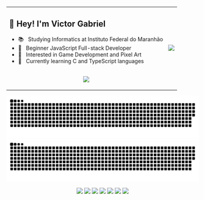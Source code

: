 <table align="center">
    <tr>
        <td>
            <h2> 🤘&nbsp;Hey! I'm Victor Gabriel</h2>
            <ul>
                <li>📚 &nbsp; Studying Informatics at Instituto Federal do Maranhão</a></li>
                <li>👑 &nbsp; Beginner JavaScript Full-stack Developer </li>
                <li>🤔 &nbsp; Interested in Game Development and Pixel Art</li>
                <li>📒 &nbsp; Currently learning C and TypeScript languages</li>
            </ul>
            <p align="center">
                <br>
                <img height="150em" src="https://github-readme-stats-eight-theta.vercel.app/api?username=Victor101106&show_icons=true&theme=onedark&include_all_commits=true&count_private=true&hide_border=true"/>
            </p>
        </td>
        <td>
            <p id="image" align="center">
                <img width="360em" src="https://static.wixstatic.com/media/2636fa_e8687c8db81b4e7db5529b93d4f912eb~mv2.png/v1/fill/w_560,h_560,al_c,q_85,usm_0.66_1.00_0.01,enc_auto/Instant%20information-pana.png"/>
            </p>
        </td>
    </tr>
</table>

![github contribution grid snake animation](https://raw.githubusercontent.com/Victor101106/Victor101106/output/github-contribution-grid-snake-dark.svg#gh-dark-mode-only)
![github contribution grid snake animation](https://raw.githubusercontent.com/Victor101106/Victor101106/output/github-contribution-grid-snake.svg#gh-light-mode-only)

<div align="center">
    <img src="https://img.shields.io/badge/HTML5-E34F26.svg?style=for-the-badge&logo=HTML5&logoColor=white">
    <img src="https://img.shields.io/badge/CSS3-1572B6.svg?style=for-the-badge&logo=CSS3&logoColor=white">
    <img src="https://img.shields.io/badge/JavaScript-F7DF1E.svg?style=for-the-badge&logo=JavaScript&logoColor=black">
    <img src="https://img.shields.io/badge/TypeScript-3178C6.svg?style=for-the-badge&logo=TypeScript&logoColor=white">
    <img src="https://img.shields.io/badge/Node.js-339933.svg?style=for-the-badge&logo=nodedotjs&logoColor=white">
    <img src="https://img.shields.io/badge/C-A8B9CC.svg?style=for-the-badge&logo=C&logoColor=black">
    <img src="https://img.shields.io/badge/Git-F05032.svg?style=for-the-badge&logo=Git&logoColor=white">
</div>
